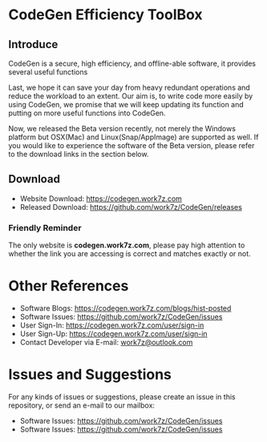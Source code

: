 # CodeGen Efficiency ToolBox

## Introduce 
CodeGen is a secure, high efficiency, and offline-able software, it provides several useful functions 

Last, we hope it can save your day from heavy redundant operations and reduce the workload to an extent. Our aim is, to write code more easily by using CodeGen, we promise that we will keep updating its function and putting on more useful functions into CodeGen. 

Now, we released the Beta version recently, not merely the Windows platform but OSX(Mac) and Linux(Snap/AppImage) are supported as well. If you would like to experience the software of the Beta version, please refer to the download links in the section below.

##  Download 
+ Website Download: https://codegen.work7z.com  
+ Released Download: https://github.com/work7z/CodeGen/releases 

### Friendly Reminder
The only website is **codegen.work7z.com**, please pay high attention to whether the link you are accessing is correct and matches exactly or not.

# Other References
+ Software Blogs: https://codegen.work7z.com/blogs/hist-posted  
+ Software Issues: https://github.com/work7z/CodeGen/issues  
+ User Sign-In: https://codegen.work7z.com/user/sign-in
+ User Sign-Up: https://codegen.work7z.com/user/sign-in
+ Contact Developer via E-mail: work7z@outlook.com


# Issues and Suggestions
For any kinds of issues or suggestions, please create an issue in this repository, or send an e-mail to our mailbox:  
+ Software Issues: https://github.com/work7z/CodeGen/issues  
+ Software Issues: https://github.com/work7z/CodeGen/issues  

